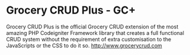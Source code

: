 # Grocery CRUD Plus - GC+
Grocery CRUD Plus is the official Grocery CRUD extension of the most amazing PHP Codeigniter Framework library that creates a full functional CRUD system without the requirement of extra customisation to the JavaScripts or the CSS to do it so. http://www.grocerycrud.com
